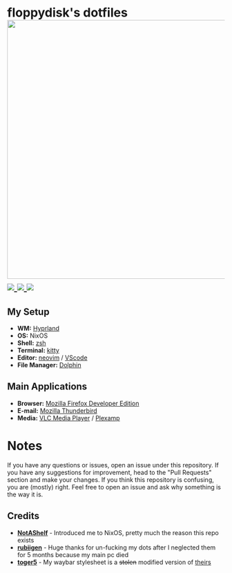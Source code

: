 <h1>
  floppydisk's dotfiles<br>
  <img src="https://raw.githubusercontent.com/catppuccin/catppuccin/main/assets/palette/macchiato.png" width="600px" /> <br>

<a href="https://github.com/floppydisk05/dotfiles/stargazers">
    <img src="https://img.shields.io/github/stars/floppydisk05/dotfiles?color=ca9ee6&labelColor=303446&style=for-the-badge">
  </a>
  <a href="https://github.com/floppydisk05/dotfiles/">
    <img src="https://img.shields.io/github/repo-size/floppydisk05/dotfiles?color=ea999c&labelColor=303446&style=for-the-badge">
  </a>
  <a href="https://github.com/floppydisk05/dotfiles/blob/main/LICENSE">
    <img src="https://img.shields.io/static/v1.svg?style=for-the-badge&label=License&message=GPL-3&logoColor=ca9ee6&colorA=313244&colorB=cba6f7"/>
  </a>
</h1>

## My Setup

- **WM:** [Hyprland](https://github.com/hyprwm/Hyprland)
- **OS:** NixOS
- **Shell:** [zsh](https://www.zsh.org/)
- **Terminal:** [kitty](https://github.com/kovidgoyal/kitty/)
- **Editor:** [neovim](https://github.com/neovim/neovim/) / [VScode](https://code.visualstudio.com/)
- **File Manager:** [Dolphin](https://github.com/KDE/dolphin)

## Main Applications

- **Browser:** [Mozilla Firefox Developer Edition](https://www.mozilla.org/en-US/firefox/developer/)
- **E-mail:** [Mozilla Thunderbird](https://www.thunderbird.net/en-US/)
- **Media:** [VLC Media Player](https://www.videolan.org/) / [Plexamp](https://www.plex.tv/plexamp/)

# Notes

If you have any questions or issues, open an issue under this repository. If you have any suggestions for improvement, head to the "Pull Requests" section and make your changes. If you think this repository is confusing, you are (mostly) right. Feel free to open an issue and ask why something is the way it is.

## Credits

- **[NotAShelf](https://github.com/NotAShelf)** - Introduced me to NixOS, pretty much the reason this repo exists
- **[rubiigen](https://github.com/rubiigen)** - Huge thanks for un-fucking my dots after I neglected them for 5 months because my main pc died
- **[toger5](https://github.com/toger5)** - My waybar stylesheet is a ~~stolen~~ modified version of [theirs](https://gist.github.com/toger5/3a509d9a9d7ebba1e02205b00449ccff#file-style-css)
